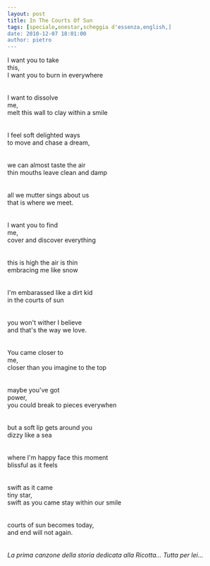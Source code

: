 ```yaml
---
layout: post
title: In The Courts Of Sun
tags: [speciale,onestar,scheggia d'essenza,english,]
date: 2010-12-07 18:01:00
author: pietro
---
```

I want you to take <br/>this,<br/>I want you to burn in everywhere<br/><br/><br/>I want to dissolve <br/>me,<br/>melt this wall to clay within a smile<br/><br/><br/>I feel soft delighted ways<br/>to move and chase a dream,<br/><br/><br/>we can almost taste the air<br/>thin mouths leave clean and damp<br/><br/><br/>all we mutter sings about us<br/>that is where we meet.<br/><br/><br/>I want you to find <br/>me,<br/>cover and discover everything<br/><br/><br/>this is high the air is thin<br/>embracing me like snow<br/><br/><br/>I'm embarassed like a dirt kid<br/>in the courts of sun<br/><br/><br/>you won't wither I believe<br/>and that's the way we love.<br/><br/><br/>You came closer to <br/>me,<br/>closer than you imagine to the top<br/><br/><br/>maybe you've got <br/>power,<br/>you could break to pieces everywhen<br/><br/><br/>but a soft lip gets around you<br/>dizzy like a sea<br/><br/><br/>where I'm happy face this moment<br/>blissful as it feels<br/><br/><br/>swift as it came <br/>tiny star,<br/>swift as you came stay within our smile<br/><br/><br/>courts of sun becomes today,<br/>and end will not again.<br/><br/><br/><i>La prima canzone della storia dedicata alla Ricotta... Tutta per lei...</i><br/>

